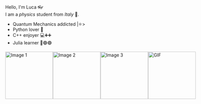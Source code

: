 Hello, I'm Luca 👓  
I am a _physics_ student from *Italy* 🍕.   
* Quantum Mechanics addicted |⚛️>  
* Python lover 🐍    
* C++ enjoyer 💻➕➕  
* Julia learner 🔴🟢🟣 

<div style="display: flex; justify-content: space-around;">
    <img src="https://image.similarpng.com/very-thumbnail/2021/12/Python-programming-logo-on-transparent-background-PNG.png" alt="Image 1" width="150" height="150">
    <img src="https://upload.wikimedia.org/wikipedia/commons/3/32/C%2B%2B_logo.png" alt="Image 2" width="150" height="150">
    <img src="https://cdn.worldvectorlogo.com/logos/julia-1.svg" alt="Image 3" width="150" height="150">
    <img src="https://media1.giphy.com/media/v1.Y2lkPTc5MGI3NjExanZnanEwaWwwZTNnazd6ZnVpczc2cjZxOTNrdW5zMzA2eHFwd2h1biZlcD12MV9pbnRlcm5hbF9naWZfYnlfaWQmY3Q9Zw/roMuLELNiDsyvplsZK/giphy.gif" alt="GIF" width="150" height="150">

</div>
